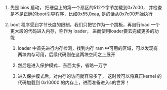 1.  先是 bios 启动， 把硬盘上的第一个扇区的512个字节加载到0x7c00， 并检查是不是正确的boot引导程序，比如0x55,0xaa, 是的话从0x7c00开始执行

2.  boot 程序受到字节长度的限制，我们只把它作为一个跳板，再自行load 一个更大段的代码进入内存，称作为 loader， 进而使用loader要去完成更多的功能
    
    1. loader 中首先进行内存检测，找到内存 ram 中可用的区域，可以发现有两块内存可用，后续代码则在这两块空间之上展开

    2. 然后是进入保护模式... 东西太多，省略一万字

    3. 进入保护模式后，对内存的访问就容易多了， 这时候可以将真正kernel 的代码加载到 0x10000 的内存上，进而准备进入c的世界！